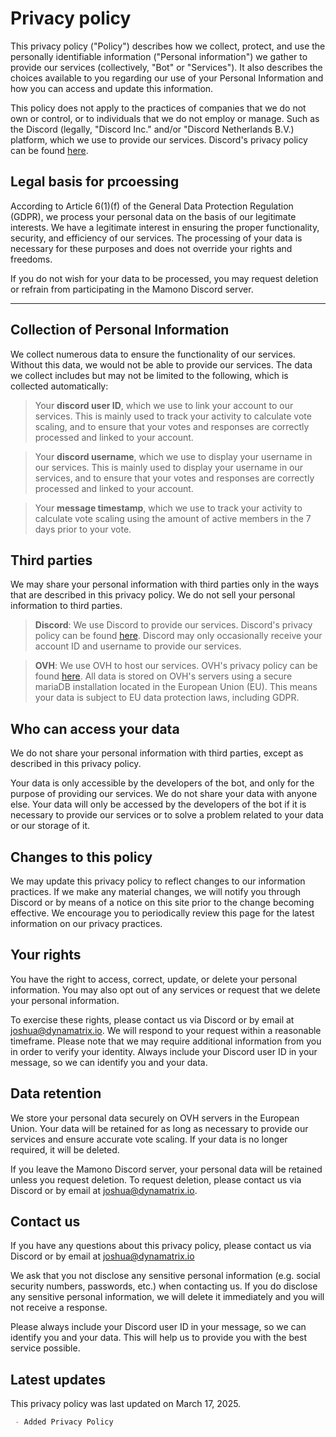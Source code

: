 # Privacy policy
This privacy policy ("Policy") describes how we collect, protect, and use
the personally identifiable information ("Personal information") we
gather to provide our services (collectively, "Bot" or "Services"). It
also describes the choices available to you regarding our use of your
Personal Information and how you can access and update this information.

This policy does not apply to the practices of companies that we do not
own or control, or to individuals that we do not employ or manage. Such as
the Discord (legally, "Discord Inc." and/or "Discord Netherlands B.V.) platform,
which we use to provide our services. Discord's privacy policy can be found
[here](https://discord.com/privacy).

## Legal basis for prcoessing
According to Article 6(1)(f) of the General Data Protection Regulation (GDPR),
we process your personal data on the basis of our legitimate interests.
We have a legitimate interest in ensuring the proper functionality, security,
and efficiency of our services. The processing of your data is necessary for these 
purposes and does not override your rights and freedoms.

If you do not wish for your data to be processed, you may request deletion or refrain
from participating in the Mamono Discord server.

---
## Collection of Personal Information
We collect numerous data to ensure the functionality of our services. Without this data,
we would not be able to provide our services. The data we collect includes but may not be limited to
the following, which is collected automatically:

> Your **discord user ID**, which we use to link your account to our services. This is
> mainly used to track your activity to calculate vote scaling, and to ensure that your
> votes and responses are correctly processed and linked to your account.

> Your **discord username**, which we use to display your username in our services. This is
> mainly used to display your username in our services, and to ensure that your votes and
> responses are correctly processed and linked to your account.

> Your **message timestamp**, which we use to track your activity to calculate vote scaling using
> the amount of active members in the 7 days prior to your vote.

## Third parties
We may share your personal information with third parties only in the
ways that are described in this privacy policy. We do not sell your
personal information to third parties.

> **Discord**: We use Discord to provide our services. Discord's privacy policy
> can be found [here](https://discord.com/privacy). Discord may only occasionally
> receive your account ID and username to provide our services.

> **OVH**: We use OVH to host our services. OVH's privacy policy can be found
> [here](https://www.ovh.com/world/privacy-policy/). All data is stored on OVH's
> servers using a secure mariaDB installation located in the European Union (EU).
> This means your data is subject to EU data protection laws, including GDPR.

## Who can access your data
We do not share your personal information with third parties, except as
described in this privacy policy.

Your data is only accessible by the developers of the bot, and only for
the purpose of providing our services. We do not share your data with
anyone else. Your data will only be accessed by the developers of the bot
if it is necessary to provide our services or to solve a problem related to
your data or our storage of it.

## Changes to this policy
We may update this privacy policy to reflect changes to our information
practices. If we make any material changes, we will notify you through
Discord or by means of a notice on this site prior to the change becoming
effective. We encourage you to periodically review this page for the latest
information on our privacy practices.

## Your rights
You have the right to access, correct, update, or delete your personal
information. You may also opt out of any services or request that we
delete your personal information.

To exercise these rights, please contact us via Discord or by email at
[joshua@dynamatrix.io](mailto:joshua@dynamatrix.io). We will respond to your
request within a reasonable timeframe. Please note that we may require
additional information from you in order to verify your identity. Always
include your Discord user ID in your message, so we can identify you and
your data.

## Data retention
We store your personal data securely on OVH servers in the European Union. Your
data will be retained for as long as necessary to provide our services and ensure
accurate vote scaling. If your data is no longer required, it will be deleted.

If you leave the Mamono Discord server, your personal data will be retained
unless you request deletion. To request deletion, please contact us via Discord
or by email at [joshua@dynamatrix.io](mailto:joshua@dynamatrix.io).

## Contact us
If you have any questions about this privacy policy, please contact us via
Discord or by email at [joshua@dynamatrix.io](mailto:joshua@dynamatrix.io)

We ask that you not disclose any sensitive personal information (e.g.
social security numbers, passwords, etc.) when contacting us. If you do
disclose any sensitive personal information, we will delete it immediately
and you will not receive a response.

Please always include your Discord user ID in your message, so we can
identify you and your data. This will help us to provide you with the
best service possible.

## Latest updates
This privacy policy was last updated on March 17, 2025.
```md
 - Added Privacy Policy
```
